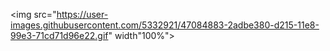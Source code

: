 <img src="https://user-images.githubusercontent.com/5332921/47084883-2adbe380-d215-11e8-99e3-71cd71d96e22.gif" width"100%">
